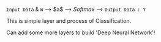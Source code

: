 `Input Data` & `W` --> \$a$ --> $Softmax$ --> `Output Data : Y`

This is simple layer and process of Classification.

Can add some more layers to build 'Deep Neural Network'!
